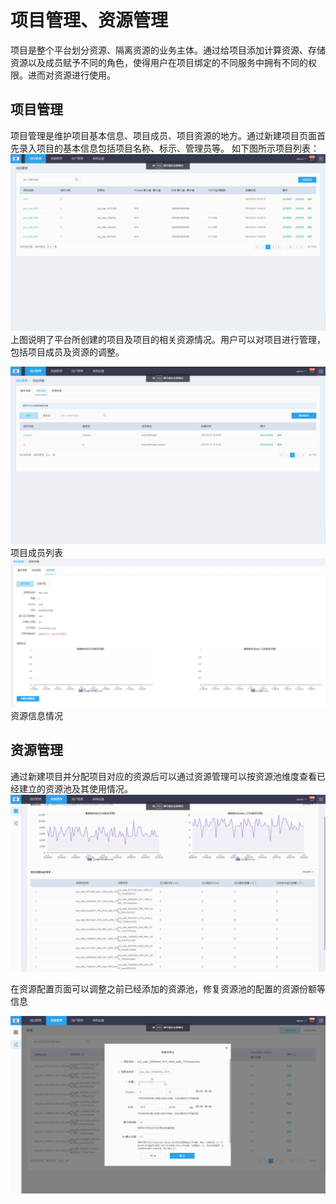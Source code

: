 # 项目管理、资源管理
  项目是整个平台划分资源、隔离资源的业务主体。通过给项目添加计算资源、存储资源以及成员赋予不同的角色，使得用户在项目绑定的不同服务中拥有不同的权限。进而对资源进行使用。


## 项目管理
项目管理是维护项目基本信息、项目成员、项目资源的地方。通过新建项目页面首先录入项目的基本信息包括项目名称、标示、管理员等。
如下图所示项目列表：
  ![](/平台管理/图片/项目列表.png)
上图说明了平台所创建的项目及项目的相关资源情况。用户可以对项目进行管理，包括项目成员及资源的调整。

  ![](/平台管理/图片/项目成员.png)
  项目成员列表
  ![](/平台管理/图片/资源信息列表.png)
  资源信息情况





## 资源管理
通过新建项目并分配项目对应的资源后可以通过资源管理可以按资源池维度查看已经建立的资源池及其使用情况。
  ![](/平台管理/图片/资源.png)

在资源配置页面可以调整之前已经添加的资源池，修复资源池的配置的资源份额等信息

  ![](/平台管理/图片/配置资源.png)
